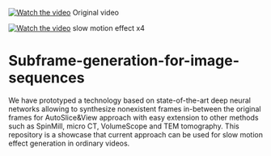[![Watch the video](https://img.youtube.com/vi/DuxXRWH5Ex0/hqdefault.jpg)](https://www.youtube.com/watch?v=DuxXRWH5Ex0&feature=youtu.be)
Original video


[![Watch the video](https://img.youtube.com/vi/WXX3vY1GXDk/hqdefault.jpg)](https://youtu.be/WXX3vY1GXDk)
slow motion effect x4


# Subframe-generation-for-image-sequences

We have prototyped a technology based on state-of-the-art deep neural networks allowing to synthesize nonexistent frames in-between the original frames for AutoSlice&View approach with easy extension to other methods such as SpinMill, micro CT, VolumeScope and TEM tomography. 
This repository is a showcase that current approach can be used for slow motion effect generation in ordinary videos.
